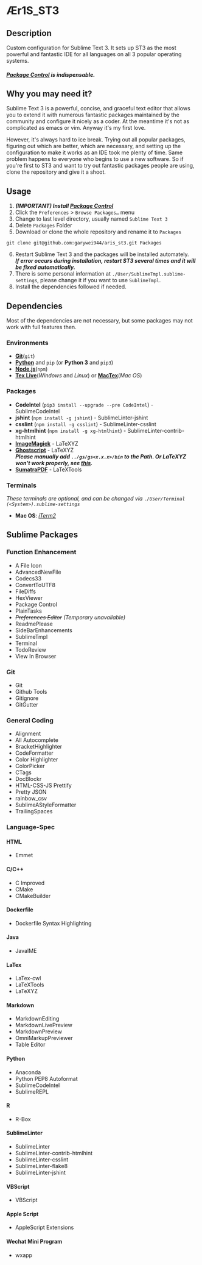 # Ær1S_ST3
## Description
Custom configuration for Sublime Text 3. It sets up ST3 as the most powerful and fantastic IDE for all languages on all 3 popular operating systems. 
#### ***[Package Control](https://packagecontrol.io) is indispensable.***

## Why you may need it?
Sublime Text 3 is a powerful, concise, and graceful text editor that allows you to extend it with numerous fantastic packages maintained by the community and configure it nicely as a coder. At the meantime it's not as complicated as emacs or vim. Anyway it's my first love.  
  
However, it's always hard to ice break. Trying out all popular packages, figuring out which are better, which are necessary, and setting up the configuration to make it works as an IDE took me plenty of time. Same problem happens to everyone who begins to use a new software. So if you're first to ST3 and want to try out fantastic packages people are using, clone the repository and give it a shoot.

## Usage
1. ***(IMPORTANT) Install [Package Control](https://packagecontrol.io/installation)***
2. Click the `Preferences` > `Browse Packages…` menu
3. Change to last level directory, usually named `Sublime Text 3`
4. Delete `Packages` Folder
5. Download or clone the whole repository and rename it to `Packages`
```
git clone git@github.com:garywei944/aris_st3.git Packages
```
6. Restart Sublime Text 3 and the packages will be installed automately.  
***If error occurs during installation, restart ST3 several times and it will be fixed automatically.***
7. There is some personal information at `./User/SublimeTmpl.sublime-settings`, please change it if you want to use `SublimeTmpl`.
8. Install the dependencies followed if needed.

## Dependencies
Most of the dependencies are not necessary, but some packages may not work with full features then.
### Environments
* [**Git**](https://git-scm.com/)(`git`)
* [**Python**](https://www.python.org/) and `pip` (or **Python 3** and `pip3`)
* [**Node.js**](https://nodejs.org/en/)(`npm`)
* [**Tex Live**](https://www.tug.org/texlive/)(*Windows* and *Linux*) or [**MacTex**](http://www.tug.org/mactex/)(*Mac OS*)

### Packages
* **CodeIntel** (`pip3 install --upgrade --pre CodeIntel`) - SublimeCodeIntel
* **jshint** (`npm install -g jshint`) - SublimeLinter-jshint
* **csslint** (`npm install -g csslint`) - SublimeLinter-csslint
* **xg-htmlhint** (`npm install -g xg-htmlhint`) - SublimeLinter-contrib-htmlhint
* [**ImageMagick**](https://imagemagick.org/script/download.php#windows) - LaTeXYZ
* [**Ghostscript**](https://www.ghostscript.com/download/gsdnld.html) - LaTeXYZ  
***Please manually add `../gs/gs<x.x.x>/bin` to the Path. Or LaTeXYZ won't work properly, see [this](https://github.com/SublimeText/LaTeXTools/issues/1148#issuecomment-308126813).***
* [**SumatraPDF**](https://www.sumatrapdfreader.org/free-pdf-reader.html) - LaTeXTools

### Terminals
*These terminals are optional, and can be changed via `./User/Terminal (<System>).sublime-settings`*
* **Mac OS**: [*iTerm2*](https://iterm2.com/)

## Sublime Packages
### Function Enhancement
* A File Icon
* AdvancedNewFile
* Codecs33
* ConvertToUTF8
* FileDiffs
* HexViewer
* Package Control
* PlainTasks
* *~~Preferences Editor~~ (Temporary unavailable)*
* ReadmePlease
* SideBarEnhancements
* SublimeTmpl
* Terminal
* TodoReview
* View In Browser

### Git
* Git
* Github Tools
* Gitignore
* GitGutter

### General Coding
* Alignment
* All Autocomplete
* BracketHighlighter
* CodeFormatter
* Color Highlighter
* ColorPicker
* CTags
* DocBlockr
* HTML-CSS-JS Prettify
* Pretty JSON
* rainbow_csv
* SublimeAStyleFormatter
* TrailingSpaces

### Language-Spec
#### HTML
* Emmet

#### C/C++
* C Improved
* CMake
* CMakeBuilder

#### Dockerfile
* Dockerfile Syntax Highlighting

#### Java
* JavaIME

#### LaTex
* LaTex-cwl
* LaTeXTools
* LaTeXYZ

#### Markdown
* MarkdownEditing
* MarkdownLivePreview
* MarkdownPreview
* OmniMarkupPreviewer
* Table Editor

#### Python
* Anaconda
* Python PEP8 Autoformat
* SublimeCodeIntel
* SublimeREPL

#### R
* R-Box

#### SublimeLinter
* SublimeLinter
* SublimeLinter-contrib-htmlhint
* SublimeLinter-csslint
* SublimeLinter-flake8
* SublimeLinter-jshint

#### VBScript
* VBScript

#### Apple Script
* AppleScript Extensions

#### Wechat Mini Program
* wxapp

